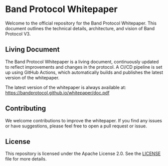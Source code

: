 # Band Protocol Whitepaper

Welcome to the official repository for the Band Protocol Whitepaper. This document outlines the technical details, architecture, and vision of Band Protocol V3.

## Living Document
The Band Protocol Whitepaper is a living document, continuously updated to reflect improvements and changes in the protocol. A CI/CD pipeline is set up using GitHub Actions, which automatically builds and publishes the latest version of the whitepaper.

The latest version of the whitepaper is always available at:
https://bandprotocol.github.io/whitepaper/doc.pdf

## Contributing
We welcome contributions to improve the whitepaper. If you find any issues or have suggestions, please feel free to open a pull request or issue.

## License
This repository is licensed under the Apache License 2.0. See the [LICENSE](/LICENSE) file for more details.
